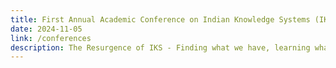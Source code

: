 ```yaml
---
title: First Annual Academic Conference on Indian Knowledge Systems (IKS)
date: 2024-11-05
link: /conferences
description: The Resurgence of IKS - Finding what we have, learning what we learnt | 10-12 July 2025, Jawaharlal Nehru University, New Delhi
---
```

